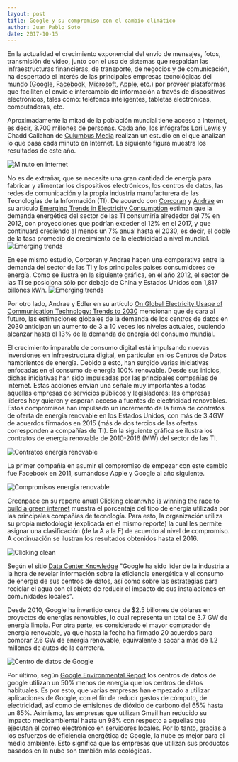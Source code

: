 ```yaml
---
layout: post
title: Google y su compromiso con el cambio climático
author: Juan Pablo Soto
date: 2017-10-15
---
```



En la actualidad el crecimiento exponencial del envío de mensajes, fotos, transmisión de video, junto con el uso de sistemas que respaldan las infraestructuras financieras, de transporte, de negocios y de comunicación, ha despertado el interés de las principales empresas tecnológicas del mundo ([Google](https://www.google.com), [Facebook](https://www.facebook.com), [Microsoft](https://www.microsoft.com), [Apple](http://www.apple.com), etc.) por proveer plataformas que faciliten el envío e intercambio de información a través de dispositivos electrónicos, tales como: teléfonos inteligentes, tabletas electrónicas, computadoras, etc.

Aproximadamente la mitad de la población mundial tiene acceso a Internet, es decir, 3.700 millones de personas. Cada año, los infógrafos Lori Lewis y Chadd Callahan de [Culumbus Media](http://www.cumulus.com/) realizan un estudio en el que analizan lo que pasa cada minuto en Internet. La siguiente figura muestra los resultados de este año.

![Minuto en internet](https://github.com/jpsotob/google-compromiso-cambio-climatico/blob/master/images/minuto.png?raw=true)

No es de extrañar, que se necesite una gran cantidad de energía para fabricar y alimentar los dispositivos electrónicos, los centros de datos, las redes de comunicación y la propia industria manufacturera de las Tecnologías de la Información (TI). De acuerdo con [Corcoran](https://www.researchgate.net/profile/Peter_Corcoran) y [Andrae](https://www.researchgate.net/profile/Anders_Andrae) en su artículo [Emerging Trends in Electricity Consumption](https://www.researchgate.net/publication/255923829_Emerging_Trends_in_Electricity_Consumption_for_Consumer_ICT) estiman que la demanda energética del sector de las TI consumiría alrededor del 7% en 2012, con  proyecciones que podrían exceder el 12% en el 2017, y que continuará creciendo al menos un 7% anual hasta el 2030, es decir, el doble de la tasa promedio de crecimiento de la electricidad a nivel mundial. 
![Emerging trends](https://github.com/jpsotob/google-compromiso-cambio-climatico/blob/master/images/emergingtrends.png?raw=true)

En ese mismo estudio, Corcoran y Andrae hacen una comparativa entre la demanda del sector de las TI y los principales paises consumidores de energía. Como se ilustra en la siguiente gráfica, en el año 2012, el sector de las TI se posiciona sólo por debajo de China y Estados Unidos con 1,817 billones kWh.
![Emerging trends](https://github.com/jpsotob/google-compromiso-cambio-climatico/blob/master/images/comparativaTI_countries_2012.png?raw=true)

Por otro lado, Andrae y Edler en su artículo [On Global Electricity Usage of Communication Technology: Trends to 2030](http://www.mdpi.com/2078-1547/6/1/117) mencionan que de cara al futuro, las estimaciones globales de la demanda de los centros de datos en 2030 anticipan un aumento de 3 a 10 veces los niveles actuales, pudiendo alcanzar hasta el 13% de la demanda de energía del consumo mundial.

El crecimiento imparable de consumo digital está impulsando nuevas inversiones en infraestructura digital, en particular en los Centros de Datos hambrientos de energía. Debido a esto, han surgido varias iniciativas enfocadas en el consumo de energía 100% renovable. Desde sus inicios, dichas iniciativas han sido impulsadas por las principales compañías de internet. Estas acciones envían una señale muy importantes a todas aquellas empresas de servicios públicos y legisladores: las empresas líderes hoy quieren y esperan acceso a fuentes de electricidad renovables. Estos compromisos han impulsado un incremento de la firma de contratos de oferta de energía renovable en los Estados Unidos, con más de 3.4GW de acuerdos firmados en 2015 (más de dos tercios de las ofertas corresponden a compañías de TI). En la siguiente gráfica se ilustra los contratos de energía renovable de 2010-2016 (MW) del sector de las TI.

![Contratos energía renovable](https://github.com/jpsotob/google-compromiso-cambio-climatico/blob/master/images/contratos.png?raw=true)

La primer compañía en asumir el compromiso de empezar con este cambio fue Facebook en 2011, sumándose Apple y Google al año siguiente.

![Compromisos energía renovable](https://github.com/jpsotob/google-compromiso-cambio-climatico/blob/master/images/compromisos.png?raw=true)

[Greenpace](http://www.greenpeace.org) en su reporte anual [Clicking clean:who is winning the race to build a green internet](http://www.greenpeace.org/international/en/publications/Campaign-reports/Climate-Reports/clicking-clean-2017/) muestra el porcentaje del tipo de energía utilizada por las principales compañías de tecnología. Para esto, la organización utiliza su propia metodología (explicada en el mismo reporte) la cual les permite asignar una clasificación (de la A a la F) de acuerdo al nivel de compromiso. A continuación se ilustran los resultados obtenidos hasta el 2016.

![Clicking clean](https://github.com/jpsotob/google-compromiso-cambio-climatico/blob/master/images/clean.png?raw=true)

Según el sitio [Data Center Knowledge](http://www.datacenterknowledge.com/archives/2012/01/19/google-our-data-centers-are-good-neighbors/) "Google ha sido líder de la industria a la hora de revelar información sobre la eficiencia energética y el consumo de energía de sus centros de datos, así como sobre las estrategias para reciclar el agua con el objeto de reducir el impacto de sus instalaciones en comunidades locales". 

Desde 2010, Google ha invertido cerca de $2.5 billones de dólares en proyectos de energías renovables, lo cual representa un total de 3.7 GW de energía limpia. Por otra parte, es considerado el mayor comprador de energía renovable, ya que hasta la fecha ha firmado 20 acuerdos para comprar 2.6 GW de energía renovable, equivalente a sacar a más de 1.2 millones de autos de la carretera.

![Centro de datos de Google](https://github.com/jpsotob/google-compromiso-cambio-climatico/blob/master/images/google-datacenter-tech-05.jpg?raw=true)

Por último, según [Google Environmental Report](https://environment.google/) los centros de datos de google utilizan un 50% menos de energía que los centros de datos habituales. Es por esto, que varias empresas han empezado a utilizar aplicaciones de Google, con el fin de reducir gastos de cómputo, de electricidad, así como de emisiones de dióxido de carbono del 65% hasta un 85%. Asimismo, las empresas que utilizan Gmail han reducido su impacto medioambiental hasta un 98% con respecto a aquellas que ejecutan el correo electrónico en servidores locales. Por lo tanto, gracias a los esfuerzos de eficiencia energética de Google, la nube es mejor para el medio ambiente. Esto significa que las empresas que utilizan sus productos basados en la nube son también más ecológicas.
